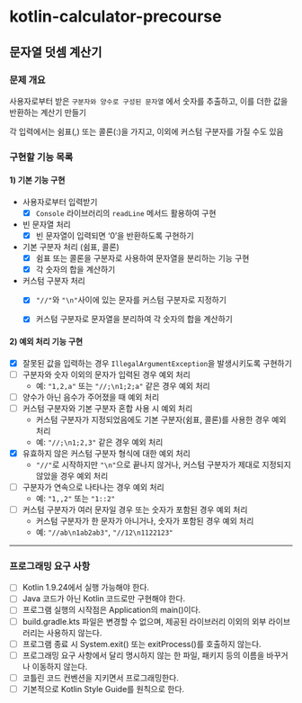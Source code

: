 # kotlin-calculator-precourse
## 문자열 덧셈 계산기
### 문제 개요

사용자로부터 받은 `구분자와 양수로 구성된 문자열` 에서 숫자를 추출하고, 이를 더한 값을 반환하는 계산기 만들기

각 입력에서는 쉼표(,) 또는 콜론(:)을 가지고, 이외에 커스텀 구분자를 가질 수도 있음


### 구현할 기능 목록

#### 1) 기본 기능 구현

- 사용자로부터 입력받기
    - [x] `Console` 라이브러리의 `readLine` 메서드 활용하여 구현
- 빈 문자열 처리
   - [x]  빈 문자열이 입력되면 ‘0’을 반환하도록 구현하기
- 기본 구분자 처리 (쉼표, 콜론)
    - [x]  쉼표 또는 콜론을 구분자로 사용하여 문자열을 분리하는 기능 구현
    - [x]  각 숫자의 합을 계산하기
- 커스텀 구분자 처리
    - [x]  `"//"`와 `"\n"`사이에 있는 문자를 커스텀 구분자로 지정하기
    - [x]  커스텀 구분자로 문자열을 분리하여 각 숫자의 합을 계산하기


#### 2) 예외 처리 기능 구현
- [x]  잘못된 값을 입력하는 경우 `IllegalArgumentException`을 발생시키도록 구현하기
- [ ]  구분자와 숫자 이외의 문자가 입력된 경우 예외 처리
    - 예: `"1,2,a"` 또는 `"//;\n1;2;a"` 같은 경우 예외 처리
- [ ]  양수가 아닌 음수가 주어졌을 때 예외 처리
- [ ]  커스텀 구분자와 기본 구분자 혼합 사용 시 예외 처리
    - 커스텀 구분자가 지정되었음에도 기본 구분자(쉼표, 콜론)를 사용한 경우 예외 처리
    - 예: `"//;\n1;2,3"` 같은 경우 예외 처리
- [x]  유효하지 않은 커스텀 구분자 형식에 대한 예외 처리
    - `"//"`로 시작하지만 `"\n"`으로 끝나지 않거나, 커스텀 구분자가 제대로 지정되지 않았을 경우 예외 처리
- [ ]  구분자가 연속으로 나타나는 경우 예외 처리
    - 예: `"1,,2"` 또는 `"1::2"`
- [ ]  커스텀 구분자가 여러 문자일 경우 또는 숫자가 포함된 경우 예외 처리
    - 커스텀 구분자가 한 문자가 아니거나, 숫자가 포함된 경우 예외 처리
    - 예: `"//ab\n1ab2ab3"`, `"//12\n1122123"`


------------------------------------------------
### 프로그래밍 요구 사항
- [ ] Kotlin 1.9.24에서 실행 가능해야 한다.
- [ ] Java 코드가 아닌 Kotlin 코드로만 구현해야 한다.
- [ ] 프로그램 실행의 시작점은 Application의 main()이다.
- [ ] build.gradle.kts 파일은 변경할 수 없으며, 제공된 라이브러리 이외의 외부 라이브러리는 사용하지 않는다. 
- [ ] 프로그램 종료 시 System.exit() 또는 exitProcess()를 호출하지 않는다. 
- [ ] 프로그래밍 요구 사항에서 달리 명시하지 않는 한 파일, 패키지 등의 이름을 바꾸거나 이동하지 않는다. 
- [ ] 코틀린 코드 컨벤션을 지키면서 프로그래밍한다. 
- [ ] 기본적으로 Kotlin Style Guide를 원칙으로 한다.